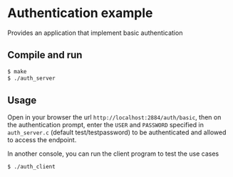 # Authentication example

Provides an application that implement basic authentication

## Compile and run

```bash
$ make
$ ./auth_server
```

## Usage

Open in your browser the url `http://localhost:2884/auth/basic`, then on the authentication prompt, enter the `USER` and `PASSWORD` specified in `auth_server.c` (default test/testpassword) to be authenticated and allowed to access the endpoint.

In another console, you can run the client program to test the use cases

```bash
$ ./auth_client
```
